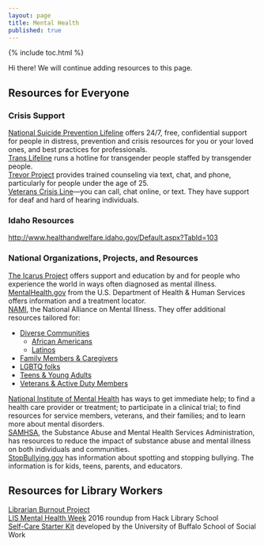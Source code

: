 ```yaml
---  
layout: page  
title: Mental Health  
published: true  
---  
```


{% include toc.html %}  

<p class="message">
  Hi there! We will continue adding resources to this page.
</p>

## Resources for Everyone  

### Crisis Support  

[National Suicide Prevention Lifeline](https://suicidepreventionlifeline.org/) offers 24/7, free, confidential support for people in distress, prevention and crisis resources for you or your loved ones, and best practices for professionals.  
[Trans Lifeline](http://www.translifeline.org) runs a hotline for transgender people staffed by transgender people.  
[Trevor Project](http://www.thetrevorproject.org) provides trained counseling via text, chat, and phone, particularly for people under the age of 25.  
[Veterans Crisis Line](https://www.veteranscrisisline.net)—you can call, chat online, or text. They have support for deaf and hard of hearing individuals.  

### Idaho Resources  

<http://www.healthandwelfare.idaho.gov/Default.aspx?TabId=103>  

### National Organizations, Projects, and Resources  

[The Icarus Project](http://theicarusproject.net) offers support and education by and for people who experience the world in ways often diagnosed as mental illness.  
[MentalHealth.gov](https://www.mentalhealth.gov/index.html) from the U.S. Department of Health & Human Services offers information and a treatment locator.  
[NAMI](https://www.nami.org), the National Alliance on Mental Illness. They offer additional resources tailored for:  

- [Diverse Communities](https://www.nami.org/Find-Support/Diverse-Communities)  
  - [African Americans](https://www.nami.org/Find-Support/Diverse-Communities/African-American-Mental-Health)  
  - [Latinos](https://www.nami.org/Find-Support/Diverse-Communities/Latino-Mental-Health)  
- [Family Members & Caregivers](https://www.nami.org/Find-Support/Family-Members-and-Caregivers)  
- [LGBTQ folks](https://www.nami.org/Find-Support/LGBTQ)  
- [Teens & Young Adults](https://www.nami.org/Find-Support/Teens-and-Young-Adults)  
- [Veterans & Active Duty Members](https://www.nami.org/Find-Support/Veterans-and-Active-Duty)  

[National Institute of Mental Health](https://www.nimh.nih.gov/health/find-help/index.shtml) has ways to get immediate help; to find a health care provider or treatment; to participate in a clinical trial; to find resources for service members, veterans, and their families; and to learn more about mental disorders.  
[SAMHSA](https://www.samhsa.gov/), the Substance Abuse and Mental Health Services Administration, has resources to reduce the impact of substance abuse and mental illness on both individuals and communities.  
[StopBullying.gov](https://www.stopbullying.gov) has information about spotting and stopping bullying. The information is for kids, teens, parents, and educators.  

## Resources for Library Workers  

[Librarian Burnout Project](https://librarianburnout.com)  
[LIS Mental Health Week](https://hacklibraryschool.com/2016/02/02/lis-mental-health-week-2016-a-roundup-of-student-support/) 2016 roundup from Hack Library School  
[Self-Care Starter Kit](http://socialwork.buffalo.edu/resources/self-care-starter-kit.html) developed by the University of Buffalo School of Social Work  
